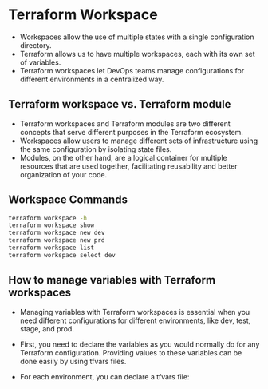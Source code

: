 # Terraform Workspace

- Workspaces allow the use of multiple states with a single configuration directory.
- Terraform allows us to have multiple workspaces, each with its own set of variables.
- Terraform workspaces let DevOps teams manage configurations for different environments in a centralized way.

## Terraform workspace vs. Terraform module
- Terraform workspaces and Terraform modules are two different concepts that serve different purposes in the Terraform ecosystem. 
- Workspaces allow users to manage different sets of infrastructure using the same configuration by isolating state files. 
- Modules, on the other hand, are a logical container for multiple resources that are used together, facilitating reusability and better organization of your code.

## Workspace Commands
```sh
terraform workspace -h
terraform workspace show
terraform workspace new dev
terraform workspace new prd
terraform workspace list
terraform workspace select dev
```
## How to manage variables with Terraform workspaces
- Managing variables with Terraform workspaces is essential when you need different configurations for different environments, like dev, test, stage, and prod. 

- First, you need to declare the variables as you would normally do for any Terraform configuration. Providing values to these variables can be done easily by using tfvars files.

- For each environment, you can declare a tfvars file:
